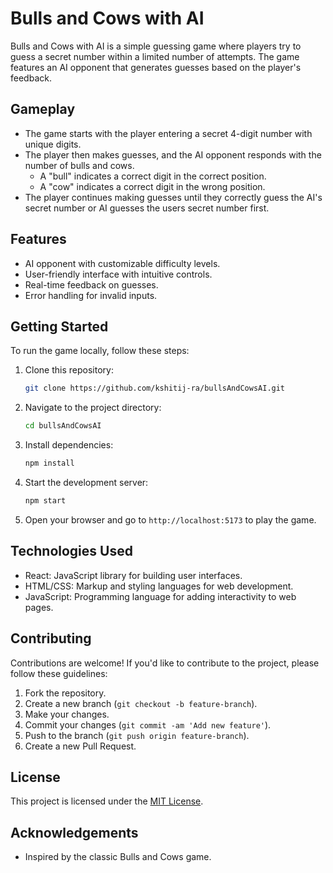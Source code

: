 # Bulls and Cows with AI

Bulls and Cows with AI is a simple guessing game where players try to guess a secret number within a limited number of attempts. The game features an AI opponent that generates guesses based on the player's feedback.

## Gameplay

- The game starts with the player entering a secret 4-digit number with unique digits.
- The player then makes guesses, and the AI opponent responds with the number of bulls and cows.
  - A "bull" indicates a correct digit in the correct position.
  - A "cow" indicates a correct digit in the wrong position.
- The player continues making guesses until they correctly guess the AI's secret number or AI guesses the users secret number first.

## Features

- AI opponent with customizable difficulty levels.
- User-friendly interface with intuitive controls.
- Real-time feedback on guesses.
- Error handling for invalid inputs.

## Getting Started

To run the game locally, follow these steps:

1. Clone this repository:

   ```bash
   git clone https://github.com/kshitij-ra/bullsAndCowsAI.git
   ```

2. Navigate to the project directory:

   ```bash
   cd bullsAndCowsAI
   ```

3. Install dependencies:

   ```bash
   npm install
   ```

4. Start the development server:

   ```bash
   npm start
   ```

5. Open your browser and go to `http://localhost:5173` to play the game.

## Technologies Used

- React: JavaScript library for building user interfaces.
- HTML/CSS: Markup and styling languages for web development.
- JavaScript: Programming language for adding interactivity to web pages.

## Contributing

Contributions are welcome! If you'd like to contribute to the project, please follow these guidelines:

1. Fork the repository.
2. Create a new branch (`git checkout -b feature-branch`).
3. Make your changes.
4. Commit your changes (`git commit -am 'Add new feature'`).
5. Push to the branch (`git push origin feature-branch`).
6. Create a new Pull Request.

## License

This project is licensed under the [MIT License](LICENSE).

## Acknowledgements

- Inspired by the classic Bulls and Cows game.
